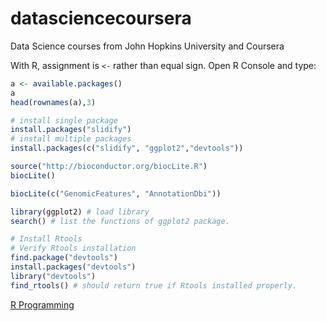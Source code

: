# datasciencecoursera

Data Science courses from John Hopkins University and Coursera

With R, assignment is `<-` rather than equal sign.
Open R Console and type:

```R
a <- available.packages()
a
head(rownames(a),3)

# install single package
install.packages("slidify")
# install multiple packages
install.packages(c("slidify", "ggplot2","devtools"))

source("http://bioconductor.org/biocLite.R")
biocLite()

biocLite(c("GenomicFeatures", "AnnotationDbi"))

library(ggplot2) # load library
search() # list the functions of ggplot2 package.

# Install Rtools
# Verify Rtools installation
find.package("devtools")
install.packages("devtools")
library("devtools")
find_rtools() # should return true if Rtools installed properly.
```

[R Programming](rprogramming/rprogramming.md)

